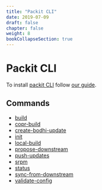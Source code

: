 ```yaml
---
title: "Packit CLI"
date: 2019-07-09
draft: false
chapter: false
weight: 8
bookCollapseSection: true
---
```


# Packit CLI

To install [packit CLI](https://github.com/packit/packit)
follow [our guide](/docs/guide/#have-packit-tooling-installed-locally).

## Commands

* [build](/docs/cli/build/)
* [copr-build](/docs/cli/copr-build/)
* [create-bodhi-update](/docs/cli/create-bodhi-update/)
* [init](/docs/cli/init/)
* [local-build](/docs/cli/local-build/)
* [propose-downstream](/docs/cli/propose-downstream/)
* [push-updates](/docs/cli/push-updates)
* [srpm](/docs/cli/srpm/)
* [status](/docs/cli/status)
* [sync-from-downstream](/docs/cli/sync-from-downstream/)
* [validate-config](/docs/cli/validate-config)


